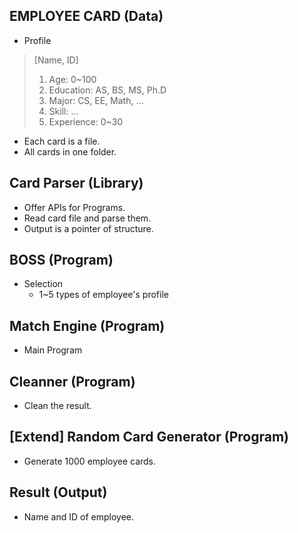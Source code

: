 ## EMPLOYEE CARD (Data) ##
* Profile
>  	[Name, ID] 
> 	1. Age: 0~100	
>  	2. Education: AS, BS, MS, Ph.D
>  	3. Major: CS, EE, Math, ...
>  	4. Skill: ...
>  	5. Experience: 0~30

* Each card is a file.
* All cards in one folder.

## Card Parser (Library) ##
* Offer APIs for Programs.
* Read card file and parse them.
* Output is a pointer of structure.

## BOSS (Program) ##
* Selection
	*  1~5 types of employee's profile

## Match Engine (Program) ##
* Main Program

## Cleanner (Program) ##
* Clean the result.

## [Extend] Random Card Generator (Program) ##
* Generate 1000 employee cards.

## Result (Output) ##
* Name and ID of employee.
